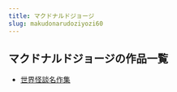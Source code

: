 ```yaml
---
title: マクドナルドジョージ
slug: makudonarudoziyozi60
---
```


## マクドナルドジョージの作品一覧

- [世界怪談名作集](shijieguaitanmi-875)
